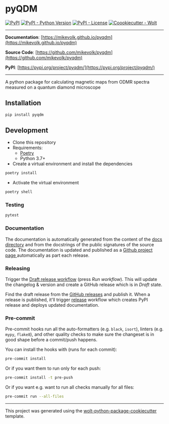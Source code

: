 # pyQDM

[![PyPI](https://img.shields.io/pypi/v/pyqdm?style=flat-square)](https://pypi.python.org/pypi/pyqdm/)
[![PyPI - Python Version](https://img.shields.io/pypi/pyversions/pyqdm?style=flat-square)](https://pypi.python.org/pypi/pyqdm/)
[![PyPI - License](https://img.shields.io/pypi/l/pyqdm?style=flat-square)](https://pypi.python.org/pypi/pyqdm/)
[![Coookiecutter - Wolt](https://img.shields.io/badge/cookiecutter-Wolt-00c2e8?style=flat-square&logo=cookiecutter&logoColor=D4AA00&link=https://github.com/woltapp/wolt-python-package-cookiecutter)](https://github.com/woltapp/wolt-python-package-cookiecutter)


---

**Documentation**: [https://mikevolk.github.io/pyqdm](https://mikevolk.github.io/pyqdm)

**Source Code**: [https://github.com/mikevolk/pyqdm](https://github.com/mikevolk/pyqdm)

**PyPI**: [https://pypi.org/project/pyqdm/](https://pypi.org/project/pyqdm/)

---

A python package for calculating magnetic maps from ODMR spectra measured on a quantum diamond microscope

## Installation

```sh
pip install pyqdm
```

## Development

* Clone this repository
* Requirements:
  * [Poetry](https://python-poetry.org/)
  * Python 3.7+
* Create a virtual environment and install the dependencies

```sh
poetry install
```

* Activate the virtual environment

```sh
poetry shell
```

### Testing

```sh
pytest
```

### Documentation

The documentation is automatically generated from the content of the [docs directory](./docs) and from the docstrings
 of the public signatures of the source code. The documentation is updated and published as a [Github project page
 ](https://pages.github.com/) automatically as part each release.

### Releasing

Trigger the [Draft release workflow](https://github.com/mikevolk/pyqdm/actions/workflows/draft_release.yml)
(press _Run workflow_). This will update the changelog & version and create a GitHub release which is in _Draft_ state.

Find the draft release from the
[GitHub releases](https://github.com/mikevolk/pyqdm/releases) and publish it. When
 a release is published, it'll trigger [release](https://github.com/mikevolk/pyqdm/blob/master/.github/workflows/release.yml) workflow which creates PyPI
 release and deploys updated documentation.

### Pre-commit

Pre-commit hooks run all the auto-formatters (e.g. `black`, `isort`), linters (e.g. `mypy`, `flake8`), and other quality
 checks to make sure the changeset is in good shape before a commit/push happens.

You can install the hooks with (runs for each commit):

```sh
pre-commit install
```

Or if you want them to run only for each push:

```sh
pre-commit install -t pre-push
```

Or if you want e.g. want to run all checks manually for all files:

```sh
pre-commit run --all-files
```

---

This project was generated using the [wolt-python-package-cookiecutter](https://github.com/woltapp/wolt-python-package-cookiecutter) template.

